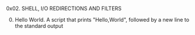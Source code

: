 0x02. SHELL, I/O REDIRECTIONS AND FILTERS

0. Hello World. 
A script that prints "Hello,World", followed by a new line to the standard output
